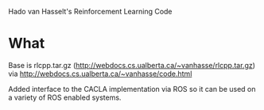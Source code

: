 Hado van Hasselt's Reinforcement Learning Code


# What

Base is rlcpp.tar.gz (http://webdocs.cs.ualberta.ca/~vanhasse/rlcpp.tar.gz) via http://webdocs.cs.ualberta.ca/~vanhasse/code.html


Added interface to the CACLA implementation via ROS so it can be used on a variety of ROS enabled systems.
